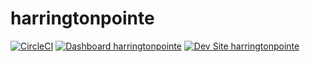 # harringtonpointe

[![CircleCI](https://circleci.com/gh/michaelsilverman/harringtonpointe.svg?style=shield)](https://circleci.com/gh/michaelsilverman/harringtonpointe)
[![Dashboard harringtonpointe](https://img.shields.io/badge/dashboard-harringtonpointe-yellow.svg)](https://dashboard.pantheon.io/sites/f0710929-c0ed-48d1-8a7e-4371e81a1645#dev/code)
[![Dev Site harringtonpointe](https://img.shields.io/badge/site-harringtonpointe-blue.svg)](http://dev-harringtonpointe.pantheonsite.io/)